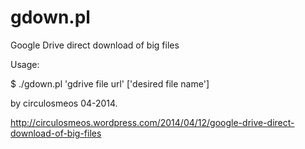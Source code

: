 gdown.pl
========

Google Drive direct download of big files

Usage:

$ ./gdown.pl 'gdrive file url' ['desired file name']

by circulosmeos 04-2014.

http://circulosmeos.wordpress.com/2014/04/12/google-drive-direct-download-of-big-files
